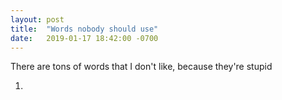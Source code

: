 ```yaml
---
layout: post
title:  "Words nobody should use"
date:   2019-01-17 18:42:00 -0700
---
```


There are tons of words that I don't like, because they're stupid

1. 
